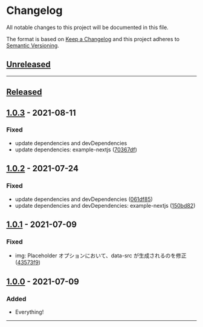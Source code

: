# Changelog

All notable changes to this project will be documented in this file.

The format is based on [Keep a Changelog][keep a changelog] and this project adheres to [Semantic Versioning][semantic versioning].

## [Unreleased]

---

## [Released]

## [1.0.3] - 2021-08-11

### Fixed

- update dependencies and devDependencies
- update dependencies: example-nextjs ([70367df](https://github.com/dc7290/microcms-richedit-processer/commit/70367dfd695ca11bf3faa2a0e79c5b336f4d6e09))

## [1.0.2] - 2021-07-24

### Fixed

- update dependencies and devDependencies ([061df85](https://github.com/dc7290/microcms-richedit-processer/commit/061df85ccbe18d2fbc637d404d975d6464c186e0))
- update dependencies and devDependencies: example-nextjs ([150bd82](https://github.com/dc7290/microcms-richedit-processer/commit/150bd82fb623afe5b42eaa0e50492305bab42e69))

## [1.0.1] - 2021-07-09

### Fixed

- img: Placeholder オプションにおいて、data-src が生成されるのを修正([43573f9](https://github.com/dc7290/microcms-richedit-processer/commit/43573f92d9206865af0cc56183d00f63db74980b))

## [1.0.0] - 2021-07-09

### Added

- Everything!

---

<!-- Links -->

[keep a changelog]: https://keepachangelog.com/
[semantic versioning]: https://semver.org/

<!-- Versions -->

[unreleased]: https://github.com/dc7290/microcms-richedit-processer/compare/1.0.3...HEAD
[released]: https://github.com/dc7290/microcms-richedit-processer/releases
[1.0.3]: https://github.com/dc7290/microcms-richedit-processer/compare/1.0.2...1.0.3
[1.0.2]: https://github.com/dc7290/microcms-richedit-processer/compare/1.0.1...1.0.2
[1.0.1]: https://github.com/dc7290/microcms-richedit-processer/compare/1.0.0...1.0.1
[1.0.0]: https://github.com/dc7290/microcms-richedit-processer/releases/tag/1.0.0
